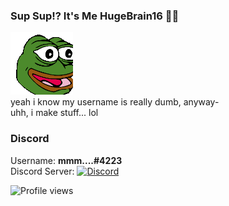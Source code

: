 ### Sup Sup!? It's Me HugeBrain16 🤠🤙
  
![PepeParty-Fast](https://raw.githubusercontent.com/HugeBrain16/HugeBrain16/main/assets/shake.gif)  
yeah i know my username is really dumb, anyway-  
uhh, i make stuff... lol  
### Discord
Username: **mmm....#4223**  
Discord Server: [![Discord](https://img.shields.io/discord/794766440619049012?color=7389D8&label=Discord&logo=Discord&logoColor=6A7EC2)](https://discord.gg/qY23MPUayc)  
  
  
![Profile views](https://gpvc.arturio.dev/HugeBrain16)
